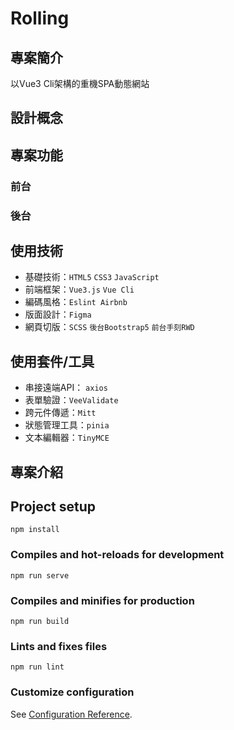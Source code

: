 # Rolling 

## 專案簡介
以Vue3 Cli架構的重機SPA動態網站

## 設計概念

## 專案功能
### 前台
### 後台

## 使用技術
- 基礎技術：`HTML5` `CSS3` `JavaScript`  
- 前端框架：`Vue3.js` `Vue Cli`  
- 編碼風格：`Eslint Airbnb`  
- 版面設計：`Figma`  
- 網頁切版：`SCSS` `後台Bootstrap5` `前台手刻RWD`  


## 使用套件/工具
- 串接遠端API： `axios`  
- 表單驗證：`VeeValidate`  
- 跨元件傳遞：`Mitt`  
- 狀態管理工具：`pinia`  
- 文本編輯器：`TinyMCE`  

## 專案介紹


## Project setup
```
npm install
```

### Compiles and hot-reloads for development
```
npm run serve
```

### Compiles and minifies for production
```
npm run build
```

### Lints and fixes files
```
npm run lint
```

### Customize configuration
See [Configuration Reference](https://cli.vuejs.org/config/).
